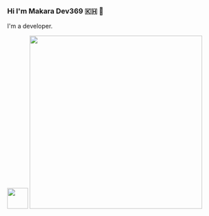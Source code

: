 ### Hi I'm Makara Dev369 🇰🇭 👋
I'm a developer.


 <img src="https://storage.googleapis.com/tamneak-website/themes/202208/CkbCEh4ogbA3B6LcwFNeXRAl9TjOaM8fddxgFcTa.png" width="48">

 <img src="https://github.com/user-attachments/assets/fd52bee0-4483-4dc7-9ac0-cef781509e34" width="400">

